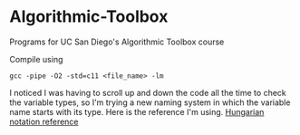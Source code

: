 # Algorithmic-Toolbox
Programs for UC San Diego's Algorithmic Toolbox course

Compile using

    gcc -pipe -O2 -std=c11 <file_name> -lm

I noticed I was having to scroll up and down the code all the time to check the variable
types, so I'm trying a new naming system in which the variable name starts with its type.
Here is the reference I'm using.
[Hungarian notation reference](http://web.mst.edu/~cpp/common/hungarian.html)
